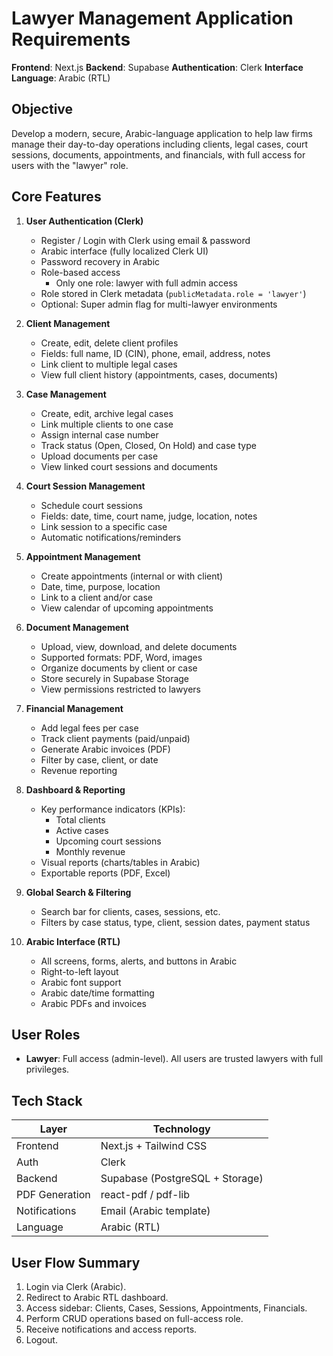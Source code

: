 # Lawyer Management Application Requirements

**Frontend**: Next.js
**Backend**: Supabase
**Authentication**: Clerk
**Interface Language**: Arabic (RTL)

## Objective
Develop a modern, secure, Arabic-language application to help law firms manage their day-to-day operations including clients, legal cases, court sessions, documents, appointments, and financials, with full access for users with the "lawyer" role.

## Core Features
1. **User Authentication (Clerk)**
   - Register / Login with Clerk using email & password
   - Arabic interface (fully localized Clerk UI)
   - Password recovery in Arabic
   - Role-based access
     - Only one role: lawyer with full admin access
   - Role stored in Clerk metadata (`publicMetadata.role = 'lawyer'`)
   - Optional: Super admin flag for multi-lawyer environments

2. **Client Management**
   - Create, edit, delete client profiles
   - Fields: full name, ID (CIN), phone, email, address, notes
   - Link client to multiple legal cases
   - View full client history (appointments, cases, documents)

3. **Case Management**
   - Create, edit, archive legal cases
   - Link multiple clients to one case
   - Assign internal case number
   - Track status (Open, Closed, On Hold) and case type
   - Upload documents per case
   - View linked court sessions and documents

4. **Court Session Management**
   - Schedule court sessions
   - Fields: date, time, court name, judge, location, notes
   - Link session to a specific case
   - Automatic notifications/reminders

5. **Appointment Management**
   - Create appointments (internal or with client)
   - Date, time, purpose, location
   - Link to a client and/or case
   - View calendar of upcoming appointments

6. **Document Management**
   - Upload, view, download, and delete documents
   - Supported formats: PDF, Word, images
   - Organize documents by client or case
   - Store securely in Supabase Storage
   - View permissions restricted to lawyers

7. **Financial Management**
   - Add legal fees per case
   - Track client payments (paid/unpaid)
   - Generate Arabic invoices (PDF)
   - Filter by case, client, or date
   - Revenue reporting

8. **Dashboard & Reporting**
   - Key performance indicators (KPIs):
     - Total clients
     - Active cases
     - Upcoming court sessions
     - Monthly revenue
   - Visual reports (charts/tables in Arabic)
   - Exportable reports (PDF, Excel)

9. **Global Search & Filtering**
   - Search bar for clients, cases, sessions, etc.
   - Filters by case status, type, client, session dates, payment status

10. **Arabic Interface (RTL)**
    - All screens, forms, alerts, and buttons in Arabic
    - Right-to-left layout
    - Arabic font support
    - Arabic date/time formatting
    - Arabic PDFs and invoices

## User Roles
- **Lawyer**: Full access (admin-level). All users are trusted lawyers with full privileges.

## Tech Stack
| Layer     | Technology              |
|-----------|-------------------------|
| Frontend  | Next.js + Tailwind CSS |
| Auth      | Clerk                   |
| Backend   | Supabase (PostgreSQL + Storage) |
| PDF Generation | react-pdf / pdf-lib |
| Notifications | Email (Arabic template) |
| Language  | Arabic (RTL)            |

## User Flow Summary
1. Login via Clerk (Arabic).
2. Redirect to Arabic RTL dashboard.
3. Access sidebar: Clients, Cases, Sessions, Appointments, Financials.
4. Perform CRUD operations based on full-access role.
5. Receive notifications and access reports.
6. Logout.
